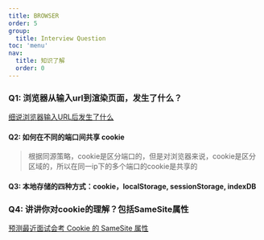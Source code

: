 ```yaml
---
title: BROWSER
order: 5
group:
  title: Interview Question
toc: 'menu'
nav:
  title: 知识了解
  order: 0
---
```


### Q1: 浏览器从输入url到渲染页面，发生了什么？

[细说浏览器输入URL后发生了什么](https://juejin.cn/post/6844904054074654728)

#### Q2: 如何在不同的端口间共享 cookie

> 根据同源策略，cookie是区分端口的，但是对浏览器来说，cookie是区分区域的，所以在同一ip下的多个端口的cookie是共享的

#### Q3: 本地存储的四种方式：cookie，localStorage, sessionStorage, indexDB

### Q4: 讲讲你对cookie的理解？包括SameSite属性

[预测最近面试会考 Cookie 的 SameSite 属性](https://juejin.cn/post/6844904095711494151)

